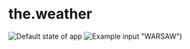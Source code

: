 # the.weather
![Default state of app](https://imgur.com/CEMvpGW)
![Example input "WARSAW")](https://imgur.com/889nhhU)

